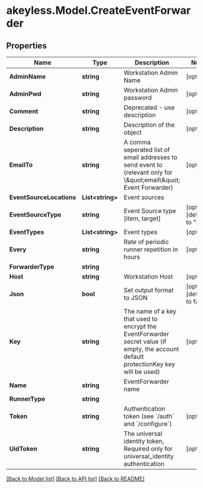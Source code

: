 # akeyless.Model.CreateEventForwarder

## Properties

Name | Type | Description | Notes
------------ | ------------- | ------------- | -------------
**AdminName** | **string** | Workstation Admin Name | [optional] 
**AdminPwd** | **string** | Workstation Admin password | [optional] 
**Comment** | **string** | Deprecated - use description | [optional] 
**Description** | **string** | Description of the object | [optional] 
**EmailTo** | **string** | A comma seperated list of email addresses to send event to (relevant only for \\\&quot;email\\\&quot; Event Forwarder) | [optional] 
**EventSourceLocations** | **List&lt;string&gt;** | Event sources | 
**EventSourceType** | **string** | Event Source type [item, target] | [optional] [default to "item"]
**EventTypes** | **List&lt;string&gt;** | Event types | [optional] 
**Every** | **string** | Rate of periodic runner repetition in hours | [optional] 
**ForwarderType** | **string** |  | 
**Host** | **string** | Workstation Host | [optional] 
**Json** | **bool** | Set output format to JSON | [optional] [default to false]
**Key** | **string** | The name of a key that used to encrypt the EventForwarder secret value (if empty, the account default protectionKey key will be used) | [optional] 
**Name** | **string** | EventForwarder name | 
**RunnerType** | **string** |  | 
**Token** | **string** | Authentication token (see &#x60;/auth&#x60; and &#x60;/configure&#x60;) | [optional] 
**UidToken** | **string** | The universal identity token, Required only for universal_identity authentication | [optional] 

[[Back to Model list]](../README.md#documentation-for-models) [[Back to API list]](../README.md#documentation-for-api-endpoints) [[Back to README]](../README.md)

